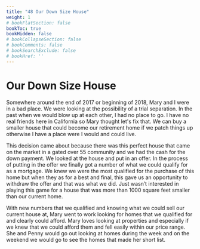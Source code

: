 ```yaml
---
title: "48 Our Down Size House"
weight: 1
# bookFlatSection: false
bookToc: true
bookHidden: false
# bookCollapseSection: false
# bookComments: false
# bookSearchExclude: false
# bookHref: ''
---
```

# Our Down Size House
Somewhere around the end of 2017 or beginning of 2018, Mary and I were in a bad place. We were looking at the possibility of a trial separation. In the past when we would blow up at each other, I had no place to go. I have no real friends here in California so Mary thought let's fix that. We can buy a smaller house that could become our retirement home if we patch things up otherwise I have a place were I would and could live.

This decision came about because there was this perfect house that came on the market in a gated over 55 community and we had the cash for the down payment. We looked at the house and put in an offer. In the process of putting in the offer we finally got a number of what we could qualify for as a mortgage. We knew we were the most qualified for the purchase of this home but when they as for a best and final, this gave us an opportunity to withdraw the offer and that was what we did. Just wasn’t interested in playing this game for a house that was more than 1000 square feet smaller than our current home.

With new numbers that we qualified and knowing what we could sell our current house at, Mary went to work looking for homes that we qualified for and clearly could afford. Mary loves looking at properties and especially if we knew that we could afford them and fell easily within our price range. She and Penny would go out looking at homes during the week and on the weekend we would go to see the homes that made her short list. 